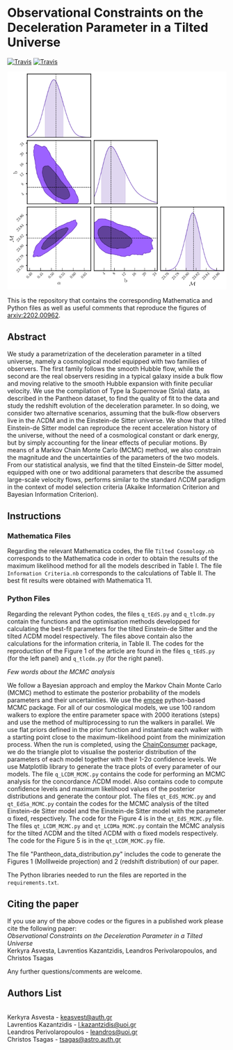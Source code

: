 # Observational Constraints on the Deceleration Parameter in a Tilted Universe

[![Travis](https://img.shields.io/badge/language-Mathematica-green.svg)]()
[![Travis](https://img.shields.io/badge/language-Python-yellow.svg)]()


<p align="center">
<img src="preview.png" width="820" title="preview" />
</p>

This is the repository that contains the corresponding Mathematica and Python files as well as useful comments that reproduce the figures of [arxiv:2202.00962](https://arxiv.org/pdf/2202.00962.pdf).


## Abstract
We study a parametrization of the deceleration parameter in a tilted universe, namely a cosmological model equipped with two families of observers. The first family follows the smooth Hubble flow, while the second are the real observers residing in a typical galaxy inside a bulk flow and moving relative to the smooth Hubble expansion with finite peculiar velocity. We use the compilation of Type Ia Supernovae (SnIa) data, as described in the Pantheon dataset, to find the quality of fit to the data and study the redshift evolution of the deceleration parameter. In so doing, we consider two alternative scenarios, assuming that the bulk-flow observers live in the ΛCDM and in the Einstein-de Sitter universe. We show that a tilted Einstein-de Sitter model can reproduce the recent acceleration history of the universe, without the need of a cosmological constant or dark energy, but by simply accounting for the linear effects of peculiar motions. By means of a Markov Chain Monte Carlo (MCMC) method, we also constrain the magnitude and the uncertainties of the parameters of the two models. From our statistical analysis, we find that the tilted Einstein-de Sitter model, equipped with one or two additional parameters that describe the assumed large-scale velocity flows, performs similar to the standard ΛCDM paradigm in the context of model selection criteria (Akaike Information Criterion and Bayesian Information Criterion). 


## Instructions
### Mathematica Files
Regarding the relevant Mathematica codes, the file `Tilted Cosmology.nb` corresponds to the Mathematica code in order to obtain the results of the maximum likelihood method for all the models described in Table I. The file `Information Criteria.nb` corresponds to the calculations of Table II. The best fit results were obtained with Mathematica 11. 

### Python Files
Regarding the relevant Python codes, the files `q_tEdS.py` and `q_tlcdm.py` contain the functions and the optimisation methods developped for calculating the best-fit parameters for the tilted Einstein-de Sitter and the tilted ΛCDM model respectively. The files above contain also the calculations for the information criteria, in Table II. The codes for the reproduction of the Figure 1 of the article are found in the files `q_tEdS.py` (for the left panel) and `q_tlcdm.py` (for the right panel). 

*Few words about the MCMC analysis*

We follow a Bayesian approach and employ the Markov Chain Monte Carlo (MCMC) method to estimate the posterior probability of the models parameters and their uncertainties. We use the [emcee](https://github.com/dfm/emcee) python-based MCMC package. For all of our cosmological models, we use 100 random walkers to explore the entire parameter space with 2000 iterations (steps) and use the method of multiprocessing to run the walkers in parallel. We use flat priors defined in the prior function and instantiate each walker with a starting point close to the maximum-likelihood point from the minimization process. When the run is completed, using the [ChainConsumer](https://samreay.github.io/ChainConsumer/) package, we do the triangle plot to visualise the posterior distribution of the parameters of each model together with their 1-2σ confidence levels. We use Matplotlib library to generate the trace plots of every parameter of our models. The file `q_LCDM_MCMC.py` contains the code for performing an MCMC analysis for the concordance ΛCDM model. Also contains code to compute confidence levels and maximum likelihood values of the posterior distributions and generate the contour plot. The files `qt_EdS_MCMC.py` and `qt_EdSa_MCMC.py` contain the codes for the MCMC analysis of the tilted Einstein-de Sitter model and the Einstein-de Sitter model with the parameter α fixed, respectively. The code for the Figure 4 is in the `qt_EdS_MCMC.py` file. The files `qt_LCDM_MCMC.py` and `qt_LCDMa_MCMC.py` contain the MCMC analysis for the tilted ΛCDM and the tilted ΛCDM with α fixed models respectively. The code for the Figure 5 is in the `qt_LCDM_MCMC.py` file. 

The file "Pantheon_data_distribution.py" includes the code to generate the Figures 1 (Molllweide projection) and 2 (redshift distribution) of our paper. 

The Python libraries needed to run the files are reported in the `requirements.txt`. 


## Citing the paper 
If you use any of the above codes or the figures in a published work please cite the following paper:
<br>*Observational Constraints on the Deceleration Parameter in a Tilted Universe*
<br>Kerkyra Asvesta, Lavrentios Kazantzidis, Leandros Perivolaropoulos, and Christos Tsagas

Any further questions/comments are welcome.


## Authors List
<br>Kerkyra Asvesta - <keasvest@auth.gr>
<br>Lavrentios Kazantzidis - <l.kazantzidis@uoi.gr>
<br>Leandros Perivolaropoulos - <leandros@uoi.gr>
<br>Christos Tsagas - <tsagas@astro.auth.gr>
